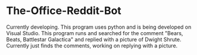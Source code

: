 # The-Office-Reddit-Bot
Currently developing. This program uses python and is being developed on Visual Studio. This program runs and searched for the comment "Bears, Beats, Battlestar Galactica" and replied with a picture of Dwight Shrute. Currently just finds the comments, working on replying with a picture.
